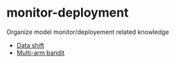 # monitor-deployment
Organize model monitor/deployement related knowledge
- [Data shift](https://github.com/AbandonBlue/daily-ds/blob/main/monitor/data-shift.ipynb)
- [Multi-arm bandit](https://github.com/AbandonBlue/daily-ds/blob/main/statstics/Multi-arm%20bandit%20algorithm.ipynb)